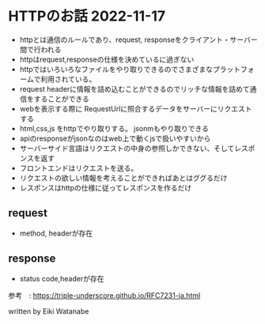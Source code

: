 # HTTPのお話 2022-11-17

- httpとは通信のルールであり、request, responseをクライアント・サーバー間で行われる
- httpはrequest,responseの仕様を決めているに過ぎない
- httpではいろいろなファイルをやり取りできるのでさまざまなプラットフォームで利用されている。
- request headerに情報を詰め込むことができるのでリッチな情報を詰めて通信をすることができる
- webを表示する際に RequestUrlに照合するデータをサーバーにリクエストする
- html,css,js をhttpでやり取りする。 jsonmもやり取りできる
- apiのresponseがjsonなのはweb上で動くjsで扱いやすいから
- サーバーサイド言語はリクエストの中身の参照しかできない、そしてレスポンスを返す
- フロントエンドはリクエストを送る。
- リクエストの欲しい情報を考えることができればあとはググるだけ
- レスポンスはhttpの仕様に従ってレスポンスを作るだけ


## request

- method, headerが存在

## response
- status code,headerが存在






参考　: https://triple-underscore.github.io/RFC7231-ja.html

written by Eiki Watanabe
